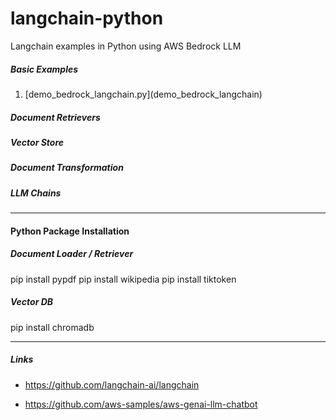 # langchain-python

Langchain examples in Python using AWS Bedrock LLM

##### Basic Examples

<ol>
<li>[demo_bedrock_langchain.py](demo_bedrock_langchain)</li>
</ol>

##### Document Retrievers


##### Vector Store

##### Document Transformation

##### LLM Chains


<hr/>

#### Python Package Installation

##### Document Loader / Retriever

pip install pypdf
pip install wikipedia
pip install tiktoken

##### Vector DB

pip install chromadb

<hr/>

##### Links

- https://github.com/langchain-ai/langchain

- https://github.com/aws-samples/aws-genai-llm-chatbot